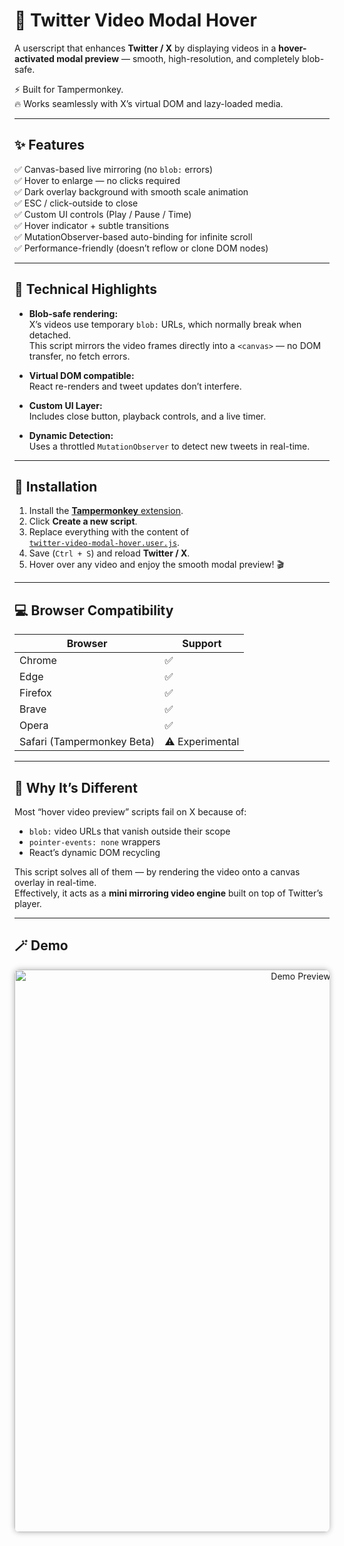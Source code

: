 # 🎥 Twitter Video Modal Hover

A userscript that enhances **Twitter / X** by displaying videos in a **hover-activated modal preview** — smooth, high-resolution, and completely blob-safe.

⚡ Built for Tampermonkey.  
🔥 Works seamlessly with X’s virtual DOM and lazy-loaded media.

---

## ✨ Features

✅ Canvas-based live mirroring (no `blob:` errors)  
✅ Hover to enlarge — no clicks required  
✅ Dark overlay background with smooth scale animation  
✅ ESC / click-outside to close  
✅ Custom UI controls (Play / Pause / Time)  
✅ Hover indicator + subtle transitions  
✅ MutationObserver-based auto-binding for infinite scroll  
✅ Performance-friendly (doesn’t reflow or clone DOM nodes)

---

## 🧠 Technical Highlights

- **Blob-safe rendering:**  
  X’s videos use temporary `blob:` URLs, which normally break when detached.  
  This script mirrors the video frames directly into a `<canvas>` — no DOM transfer, no fetch errors.

- **Virtual DOM compatible:**  
  React re-renders and tweet updates don’t interfere.

- **Custom UI Layer:**  
  Includes close button, playback controls, and a live timer.

- **Dynamic Detection:**  
  Uses a throttled `MutationObserver` to detect new tweets in real-time.

---

## 🚀 Installation

1. Install the [**Tampermonkey** extension](https://tampermonkey.net/).  
2. Click **Create a new script**.  
3. Replace everything with the content of  
   [`twitter-video-modal-hover.user.js`](./twitter-video-modal-hover.user.js).  
4. Save (`Ctrl + S`) and reload **Twitter / X**.  
5. Hover over any video and enjoy the smooth modal preview! 🎬

---

## 💻 Browser Compatibility

| Browser | Support |
|----------|----------|
| Chrome | ✅ |
| Edge | ✅ |
| Firefox | ✅ |
| Brave | ✅ |
| Opera | ✅ |
| Safari (Tampermonkey Beta) | ⚠️ Experimental |

---

## 🧩 Why It’s Different

Most “hover video preview” scripts fail on X because of:
- `blob:` video URLs that vanish outside their scope  
- `pointer-events: none` wrappers  
- React’s dynamic DOM recycling  

This script solves all of them — by rendering the video onto a canvas overlay in real-time.  
Effectively, it acts as a **mini mirroring video engine** built on top of Twitter’s player.

---

## 🪄 Demo

<p align="center">
  <img src="./demo.gif" alt="Demo Preview" width="900" style="border-radius: 8px; box-shadow: 0 0 10px rgba(0,0,0,0.3);">
</p>

